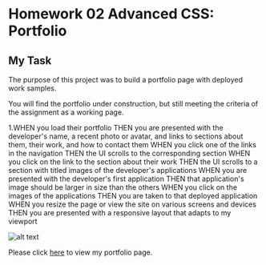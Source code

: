 # Homework 02 Advanced CSS: Portfolio

## My Task

The purpose of this project was to build a portfolio page with deployed work samples. 

You will find the portfolio under construction, but still meeting the criteria of the assignment as a working page. 

1.WHEN you load their portfolio
THEN you are presented with the developer's name, a recent photo or avatar, and links to sections about them, their work, and how to contact them
WHEN you click one of the links in the navigation
THEN the UI scrolls to the corresponding section
WHEN you click on the link to the section about their work
THEN the UI scrolls to a section with titled images of the developer's applications
WHEN you are presented with the developer's first application
THEN that application's image should be larger in size than the others
WHEN you click on the images of the applications
THEN you are taken to that deployed application
WHEN you resize the page or view the site on various screens and devices
THEN you are presented with a responsive layout that adapts to my viewport

![alt text]()

Please click [here](https://colemanadkins.github.io/cadkins-portfolio/) to view my portfolio page. 

